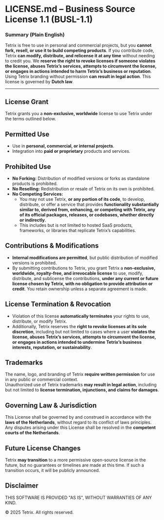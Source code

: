 # LICENSE.md – Business Source License 1.1 (BUSL-1.1)

### **Summary (Plain English)**
Tetrix is free to use in personal and commercial projects, but you **cannot fork, resell, or use it to build competing products**. If you contribute code, Tetrix **can modify, distribute, and relicense it at any time** without needing to credit you. We **reserve the right to revoke licenses if someone violates the license, abuses Tetrix’s services, attempts to circumvent the license, or engages in actions intended to harm Tetrix’s business or reputation**. Using Tetrix branding without permission **can result in legal action**. This license is governed by **Dutch law**.

---

## **License Grant**
Tetrix grants you a **non-exclusive, worldwide** license to use Tetrix under the terms outlined below.

## **Permitted Use**
- Use in **personal, commercial, or internal projects**.
- Integration into **paid or proprietary** products and services.

## **Prohibited Use**
- **No Forking:** Distribution of modified versions or forks as standalone products is prohibited.
- **No Reselling:** Redistribution or resale of Tetrix on its own is prohibited.
- **No Competing Services:**
  - You may not use Tetrix, **or any portion of its code**, to develop, distribute, or offer a service that provides **functionality substantially similar to, derived from, enhancing, or competing with Tetrix, any of its official packages, releases, or codebases, whether directly or indirectly**.
  - This includes but is not limited to hosted SaaS products, frameworks, or libraries that replicate Tetrix’s capabilities.

## **Contributions & Modifications**
- **Internal modifications are permitted**, but public distribution of modified versions is prohibited.
- By submitting contributions to Tetrix, you grant Tetrix a **non-exclusive, worldwide, royalty-free, and irrevocable license** to use, modify, distribute, and sublicense the contributions, **under any current or future license chosen by Tetrix, with no obligation to provide attribution or credit**. You retain ownership unless a separate agreement is made.

## **License Termination & Revocation**
- Violation of this license **automatically terminates** your rights to use, distribute, or modify Tetrix.
- Additionally, Tetrix reserves the **right to revoke licenses at its sole discretion**, including but not limited to cases where a user **violates the license, abuses Tetrix’s services, attempts to circumvent the license, or engages in actions intended to undermine Tetrix’s business interests, reputation, or sustainability**.

## **Trademarks**
The name, logo, and branding of Tetrix **require written permission** for use in any public or commercial context.  
Unauthorized use of Tetrix trademarks **may result in legal action**, including but not limited to **license termination, injunctions, and claims for damages**.

## **Governing Law & Jurisdiction**
This License shall be governed by and construed in accordance with the **laws of the Netherlands**, without regard to its conflict of laws principles. Any disputes arising under this License shall be resolved in the **competent courts of the Netherlands**.

## **Future License Changes**
Tetrix **may transition** to a more permissive open-source license in the future, but no guarantees or timelines are made at this time. If such a transition occurs, it will be publicly announced.

## **Disclaimer**
THIS SOFTWARE IS PROVIDED "AS IS", WITHOUT WARRANTIES OF ANY KIND.

© 2025 Tetrix. All rights reserved.
